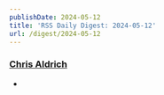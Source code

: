 ```yaml
---
publishDate: 2024-05-12
title: 'RSS Daily Digest: 2024-05-12'
url: /digest/2024-05-12
---
```


### [Chris Aldrich](https://boffosocko.com/)

  * [](https://boffosocko.com/2024/05/11/55822962/)
  
